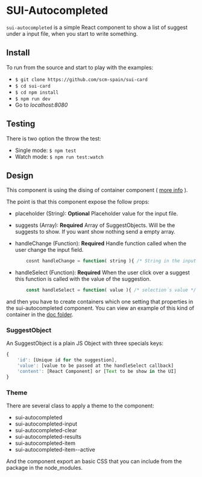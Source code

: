 # SUI-Autocompleted

`sui-autocompleted` is a simple React component to show a list of suggest under a input file, when you start to write something.


## Install

To run from the source and start to play with the examples:

* `$ git clone https://github.com/scm-spain/sui-card`
* `$ cd sui-card`
* `$ cd npm install`
* `$ npm run dev`
*  Go to _localhost:8080_

## Testing

There is two option the throw the test:

* Single mode: `$ npm test`
* Watch mode: `$ npm run test:watch`


## Design

This component is using the dising of container component ( [more info](https://medium.com/@learnreact/container-components-c0e67432e005) ).

The point is that this component expose the follow props:

* placeholder (String): **Optional** Placeholder value for the input file.
* suggests (Array): **Required** Array of SuggestObjects. Will be the suggests to show. If you want show nothing send a empty array.
* handleChange (Function): **Required** Handle function called when the user change the input field.

	```javascript
		cosnt handleChange = function( string ){ /* String in the input field */ }
	```
* handleSelect (Function): **Required** When the user click over a suggest this function is called with the value of the suggestion.

	```javascript
		const handleSelect = function( value ){ /* selection´s value */ }
	```

and then you have to create containers which one setting that properties in the sui-autocompleted component. You can view an example of this kind of container in the [doc folder](https://github.com/scm-spain/sui-autocompleted/blob/master/docs/autocompleted-container.jsx).

### SuggestObject

An SuggestObject is a plain JS Object with three specials keys:

```javascript
{
    'id': [Unique id for the suggestion],
    'value': [value to be passed at the handleSelect callback]
    'content': [React Component] or [Text to be show in the UI]
}
```

### Theme

There are several class to apply a theme to the component:

* sui-autocompleted
* sui-autocompleted-input
* sui-autocompleted-clear
* sui-autocompleted-results
* sui-autocompleted-item
* sui-autocompleted-item--active

And the component export an basic CSS that you can include from the package in the node_modules.

